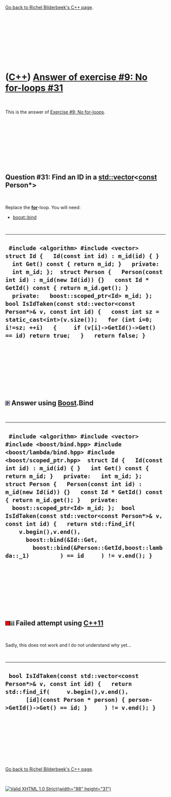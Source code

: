 

[Go back to Richel Bilderbeek's C++ page](Cpp.htm).

 

 

 

 

 

([C++](Cpp.htm)) [Answer of exercise \#9: No for-loops \#31](CppExerciseNoForLoopsAnswer31.htm)
===============================================================================================

 

This is the answer of [Exercise \#9: No
for-loops](CppExerciseNoForLoops.htm).

 

 

 

 

 

Question \#31: Find an ID in a [std::vector](CppVector.htm)&lt;**[const](CppConst.htm)** Person\*&gt;
-----------------------------------------------------------------------------------------------------

 

Replace the **[for](CppFor.htm)**-loop. You will need:

-   [boost::bind](CppBind.htm)

 

  --------------------------------------------------------------------------------------------------------------------------------------------------------------------------------------------------------------------------------------------------------------------------------------------------------------------------------------------------------------------------------------------------------------------------------------------------------------------------------------------------------------------------------------------
  ` #include <algorithm> #include <vector>  struct Id {   Id(const int id) : m_id(id) { }   int Get() const { return m_id; }   private:   int m_id; };  struct Person {   Person(const int id) : m_id(new Id(id)) {}   const Id * GetId() const { return m_id.get(); }   private:   boost::scoped_ptr<Id> m_id; };  bool IsIdTaken(const std::vector<const Person*>& v, const int id) {   const int sz = static_cast<int>(v.size());   for (int i=0; i!=sz; ++i)   {     if (v[i]->GetId()->Get() == id) return true;   }   return false; }`
  --------------------------------------------------------------------------------------------------------------------------------------------------------------------------------------------------------------------------------------------------------------------------------------------------------------------------------------------------------------------------------------------------------------------------------------------------------------------------------------------------------------------------------------------

 

 

 

 

 

![Boost](PicBoost.png) Answer using [Boost](CppBoost.htm).Bind
--------------------------------------------------------------

 

  -------------------------------------------------------------------------------------------------------------------------------------------------------------------------------------------------------------------------------------------------------------------------------------------------------------------------------------------------------------------------------------------------------------------------------------------------------------------------------------------------------------------------------------------------------------------------------------------------------------------------------------------------------
  ` #include <algorithm> #include <vector> #include <boost/bind.hpp> #include <boost/lambda/bind.hpp> #include <boost/scoped_ptr.hpp>  struct Id {   Id(const int id) : m_id(id) { }   int Get() const { return m_id; }   private:   int m_id; };  struct Person {   Person(const int id) : m_id(new Id(id)) {}   const Id * GetId() const { return m_id.get(); }   private:   boost::scoped_ptr<Id> m_id; };  bool IsIdTaken(const std::vector<const Person*>& v, const int id) {   return std::find_if(     v.begin(),v.end(),       boost::bind(&Id::Get,         boost::bind(&Person::GetId,boost::lambda::_1)         ) == id     ) != v.end(); }`
  -------------------------------------------------------------------------------------------------------------------------------------------------------------------------------------------------------------------------------------------------------------------------------------------------------------------------------------------------------------------------------------------------------------------------------------------------------------------------------------------------------------------------------------------------------------------------------------------------------------------------------------------------------

 

 

 

 

 

![FAIL](PicRed.png)![Cpp11](PicCpp11.png) Failed attempt using [C++11](Cpp11.htm)
---------------------------------------------------------------------------------

 

Sadly, this does not work and I do not understand why yet...

 

  --------------------------------------------------------------------------------------------------------------------------------------------------------------------------------------------------------------
  ` bool IsIdTaken(const std::vector<const Person*>& v, const int id) {   return std::find_if(     v.begin(),v.end(),       [id](const Person * person) { person->GetId()->Get() == id; }     ) != v.end(); }`
  --------------------------------------------------------------------------------------------------------------------------------------------------------------------------------------------------------------

 

 

 

 

 

[Go back to Richel Bilderbeek's C++ page](Cpp.htm).



 

[![Valid XHTML 1.0 Strict](valid-xhtml10.png){width="88"
height="31"}](http://validator.w3.org/check?uri=referer)
